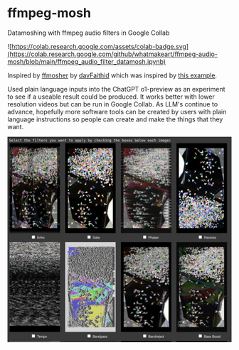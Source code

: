 # ffmpeg-mosh
Datamoshing with ffmpeg audio filters in Google Collab

![https://colab.research.google.com/assets/colab-badge.svg](https://colab.research.google.com/github/whatmakeart/ffmpeg-audio-mosh/blob/main/ffmpeg_audio_filter_datamosh.ipynb)

Inspired by [ffmosher](https://github.com/davFaithid/ffmosher) by [davFaithid](https://github.com/davFaithid) which was inspired by [this example](https://www.reddit.com/r/datamoshing/comments/9s0los/datamoshd_a_screenshot_with_audacity_came_out/).

Used plain language inputs into the ChatGPT o1-preview as an experiment to see if a useable result could be produced. It works better with lower resolution videos but can be run in Google Collab. As LLM's continue to advance, hopefully more software tools can be created by users with plain language instructions so people can create and make the things that they want.

![Creates thumbnails of audio filter datamosh effects](https://github.com/whatmakeart/ffmpeg-audio-mosh/blob/main/pick-audio-filter-thumbnails.jpg)
